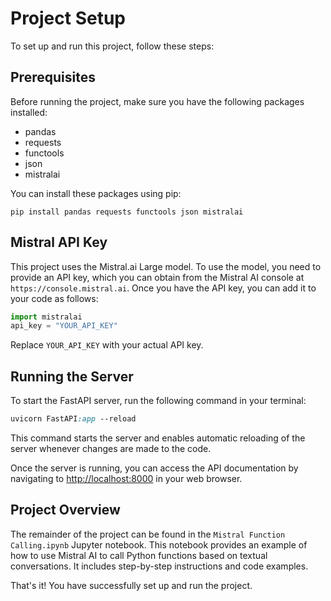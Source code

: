 # Project Setup

To set up and run this project, follow these steps:

## Prerequisites

Before running the project, make sure you have the following packages installed:

* pandas
* requests
* functools
* json
* mistralai

You can install these packages using pip:
```
pip install pandas requests functools json mistralai
```
## Mistral API Key

This project uses the Mistral.ai Large model. To use the model, you need to provide an API key, which you can obtain from the Mistral AI console at `https://console.mistral.ai`. Once you have the API key, you can add it to your code as follows:
```python
import mistralai
api_key = "YOUR_API_KEY"
```
Replace `YOUR_API_KEY` with your actual API key.

## Running the Server

To start the FastAPI server, run the following command in your terminal:
```css
uvicorn FastAPI:app --reload
```
This command starts the server and enables automatic reloading of the server whenever changes are made to the code.

Once the server is running, you can access the API documentation by navigating to <http://localhost:8000> in your web browser.

## Project Overview

The remainder of the project can be found in the `Mistral Function Calling.ipynb` Jupyter notebook. This notebook provides an example of how to use Mistral AI to call Python functions based on textual conversations. It includes step-by-step instructions and code examples.

That's it! You have successfully set up and run the project.

